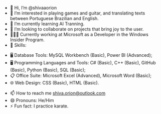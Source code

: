- 👋 Hi, I’m @shivaaorion
- 👀 I’m interested in playing games and guitar, and translating texts between Portuguese Brazilian and English.
- 🌱 I’m currently learning AI Tranning.
- 💞️ I’m looking to collaborate on projects that bring joy to the user.
- 👨🏻‍💻 Currently working at Microsoft as a Developer in the Windows Insider Program.
- 📓 Skills:
* 🖥️ Database Tools:
  MySQL Workbench (Basic), Power BI (Advanced);
* 🖥️ Programming Languages and Tools:
  C# (Basic), C++ (Basic), GitHub (Basic), Python (Basic), SQL (Basic);
* 📋 Office Suite:
  Microsoft Excel (Advanced), Microsoft Word (Basic);
* 🌐 Web Design:
  CSS (Basic), HTML (Basic).

  
- 📫 How to reach me shiva.orion@outlook.com
- 😄 Pronouns: He/Him
- ⚡ Fun fact: I practice karate.

<!---
shivaaorion/shivaaorion is a ✨ special ✨ repository because its `README.md` (this file) appears on your GitHub profile.
You can click the Preview link to take a look at your changes.
--->
